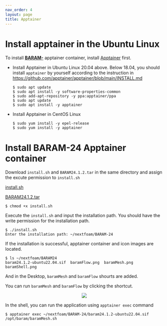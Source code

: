 ```yaml
---
nav_order: 4
layout: page
title: Apptainer
---
```


# Install apptainer in the Ubuntu Linux

To install [**BARAM-**](https://baramcfd.org) apptainer container, install [Apptainer](https://apptainer.org/) first.

- Install Apptainer in Ubuntu Linux 20.04 above. Below 18.04, you should install `apptainer` by yourself according to the instruction in https://github.com/apptainer/apptainer/blob/main/INSTALL.md

    ```
    $ sudo apt update
    $ sudo apt install -y software-properties-common
    $ sudo add-apt-repository -y ppa:apptainer/ppa
    $ sudo apt update
    $ sudo apt install -y apptainer
    ```


- Install Apptainer in CentOS Linux
    ```
    $ sudo yum install -y epel-release
    $ sudo yum install -y apptainer
    ```

# Install BARAM-24 Apptainer container

Download `install.sh` and `BARAM24.1.2.tar` in the same directory and assign the excute permission to `install.sh`

[install.sh](https://drive.google.com/file/d/1DLYI-OFkoVuLt-a0urbwJpdf5L3DsOCD/view?usp=sharing)

[BARAM24.1.2.tar]( https://d3c6e16xufx1gb.cloudfront.net/baram24.1.2.tar.gz)

```
$ chmod +x install.sh
```

Execute the `install.sh` and input the installation path. You should have the write permission for the installation path.

```
$ ./install.sh
Enter the installation path: ~/nextfoam/BARAM-24
```
If the installation is successful, apptainer container and icon images are located.
```
$ ls ~/nextfoam/BARAM24
baram24.1.2-ubuntu22.04.sif  baramFlow.png  baramMesh.png baramShell.png
```
And in the Desktop, `baramMesh` and `baramFlow` shourts are added.

You can run `baramMesh` and `baramFlow` by clicking the shortcut.

<p align='center'>
    <img src="https://github.com/nextfoam/baram-pages/raw/main/screenshots/ApptainerImage.png"><br>
</p>

In the shell, you can run the application using `apptainer exec` command
```
$ apptainer exec ~/nextfoam/BARAM-24/baram24.1.2-ubuntu22.04.sif /opt/baram/baramMesh.sh
```